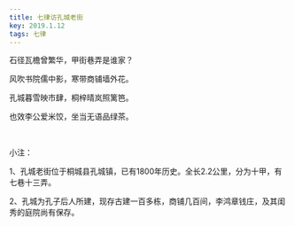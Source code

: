 ```yaml
---
title: 七律访孔城老街
key: 2019.1.12
tags: 七律
---
```


石径瓦檐曾繁华，甲街巷弄是谁家？

风吹书院儒中影，寒带商铺墙外花。

孔城暮雪映市肆，桐梓晴岚照篱笆。

也效李公爱米饺，坐当无语品绿茶。

</br>

小注：

1、孔城老街位于桐城县孔城镇，已有1800年历史。全长2.2公里，分为十甲，有七巷十三弄。

2、孔城为孔子后人所建，现存古建一百多栋，商铺几百间，李鸿章钱庄，及其闺秀的庭院尚有保存。

</br>

